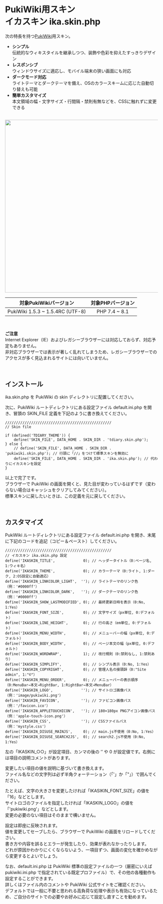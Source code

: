 # PukiWiki用スキン<br>イカスキン ika.skin.php

次の特長を持つ[PukiWiki](https://pukiwiki.osdn.jp/)用スキン。

- **シンプル**  
伝統的なウィキスタイルを継承しつつ、装飾や色彩を抑えたすっきりデザイン
- **レスポンシブ**  
ウィンドウサイズに適応し、モバイル端末の狭い画面にも対応
- **ダークモード対応**  
ライトテーマとダークテーマを備え、OSのカラースキームに応じた自動切り替えも可能
- **簡単カスタマイズ**  
本文領域の幅・文字サイズ・行間隔・禁則有無などを、CSSに触れずに変更できる

<br>

<img src="https://user-images.githubusercontent.com/3040830/150940298-eec8ce3b-9fd8-4797-a999-6bc884563444.png" width="567"/>

<br>

|対象PukiWikiバージョン|対象PHPバージョン|
|:---:|:---:|
|PukiWiki 1.5.3 ~ 1.5.4RC (UTF-8)|PHP 7.4 ~ 8.1|
<br>

**ご注意**  
Internet Explorer（IE）およびレガシーブラウザーには対応しておらず、対応予定もありません。  
非対応ブラウザーでは表示が著しく乱れてしまうため、レガシーブラウザーでのアクセスが多く見込まれるサイトには向いていません。

<br>

## インストール

ika.skin.php を PukiWiki の skin ディレクトリに配置してください。

次に、PukiWiki ルートディレクトリにある設定ファイル default.ini.php を開き、冒頭の SKIN_FILE 定義を下記のように書き換えてください。

```
/////////////////////////////////////////////////
// Skin file

if (defined('TDIARY_THEME')) {
	define('SKIN_FILE', DATA_HOME . SKIN_DIR . 'tdiary.skin.php');
} else {
	// define('SKIN_FILE', DATA_HOME . SKIN_DIR . 'pukiwiki.skin.php'); // 行頭に「//」をつけて標準スキンを無効に
	define('SKIN_FILE', DATA_HOME . SKIN_DIR . 'ika.skin.php'); // 代わりにイカスキンを設定
}
```

以上で完了です。  
ブラウザーで PukiWiki の画面を開くと、見た目が変わっているはずです（変わらない場合はキャッシュをクリアしてみてください）。  
標準スキンに戻したいときは、この定義を元に戻してください。

<br>

## カスタマイズ

PukiWiki ルートディレクトリにある設定ファイル default.ini.php を開き、末尾に下記のコードを追記（コピー＆ペースト）してください。

```
/////////////////////////////////////////////////
// イカスキン ika.skin.php 設定
define('IKASKIN_TITLE',             0); // ヘッダータイトル（0:ページ名, 1:ウィキ名）
define('IKASKIN_THEME',             0); // カラーテーマ（0:ライト, 1:ダーク, 2:OS設定に自動適応）
define('IKASKIN_LINKCOLOR_LIGHT',  ''); // ライトテーマのリンク色（例：'#0000ff'）
define('IKASKIN_LINKCOLOR_DARK',   ''); // ダークテーマのリンク色（例：'#0000ff'）
define('IKASKIN_SHOW_LASTMODIFIED', 0); // 最終更新日時を表示（0:No, 1:Yes）
define('IKASKIN_FONT_SIZE',         0); // 文字サイズ（px単位, 0:デフォルト）
define('IKASKIN_LINE_HEIGHT',       0); // 行の高さ（em単位, 0:デフォルト）
define('IKASKIN_MENU_WIDTH',        0); // メニューバーの幅（px単位, 0:デフォルト）
define('IKASKIN_BODY_WIDTH',        0); // ページ本文の幅（px単位, 0:デフォルト）
define('IKASKIN_WORDWRAP',          1); // 改行規則（0:禁則なし, 1:禁則あり）
define('IKASKIN_SIMPLIFY',          0); // シンプル表示（0:No, 1:Yes）
define('IKASKIN_COPYRIGHT',         0); // 管理人名の接頭辞（0:"Site admin", 1:"©"）
define('IKASKIN_MENU_ORDER',        0); // メニューバーの表示順序（0:MenuBar→本文→RightBar, 1:RightBar→本文→MenuBar）
define('IKASKIN_LOGO',             ''); // サイトロゴ画像パス（例：'image/pukiwiki.png'）
define('IKASKIN_FAVICON',          ''); // ファビコン画像パス（例：'/favicon.ico'）
define('IKASKIN_APPLETOUCHICON',   ''); // 180×180px PNGアイコン画像パス（例：'apple-touch-icon.png'）
define('IKASKIN_CSS',              ''); // CSSファイルパス（例：'mystyle.css'）
define('IKASKIN_DISUSE_MAINJS',     0); // main.js不使用（0:No, 1:Yes）
define('IKASKIN_DISUSE_SEARCH2JS',  0); // search2.js不使用（0:No, 1:Yes）
```

左の「IKASKIN_○○」が設定項目、カンマの後の ’’ や 0 が設定値です。右側には項目の説明コメントがあります。

変更したい項目の値を説明に基づいて書き換えます。  
ファイル名などの文字列は必ず半角クォーテーション（「'」か「"」）で囲んでください。

たとえば、文字の大きさを変更したければ「IKASIKIN_FONT_SIZE」の値を「16」などとします。  
サイトロゴのファイルを指定したければ「IKASKIN_LOGO」の値を「'pukiwiki.png'」などとします。  
変更の必要のない項目はそのままで構いません。

設定は即座に反映されます。  
値を変更してセーブしたら、ブラウザーで PukiWiki の画面をリロードしてください。  
書き方や内容を誤るとエラーが発生したり、効果が表れなかったりします。  
どれが原因かわかりにくくならないよう、一項目ずつ、画面の変化を確かめながら変更するとよいでしょう。

なお、default.ini.php は PukiWiki 標準の設定ファイルの一つ（厳密にいえば pukiwiki.ini.php で指定されている既定プロファイル）で、その他の各種動作も設定することができます。  
詳しくはファイル内のコメントや PukiWiki 公式サイトをご確認ください。  
デフォルトでは一般に不要と思われる高負荷な処理や表示も有効になっているため、ご自分のサイトでの必要やお好みに応じて設定し直すことを勧めます。
